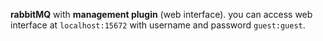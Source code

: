 **rabbitMQ** with **management plugin** (web interface). you can access web interface at `localhost:15672` with username and password `guest:guest`.